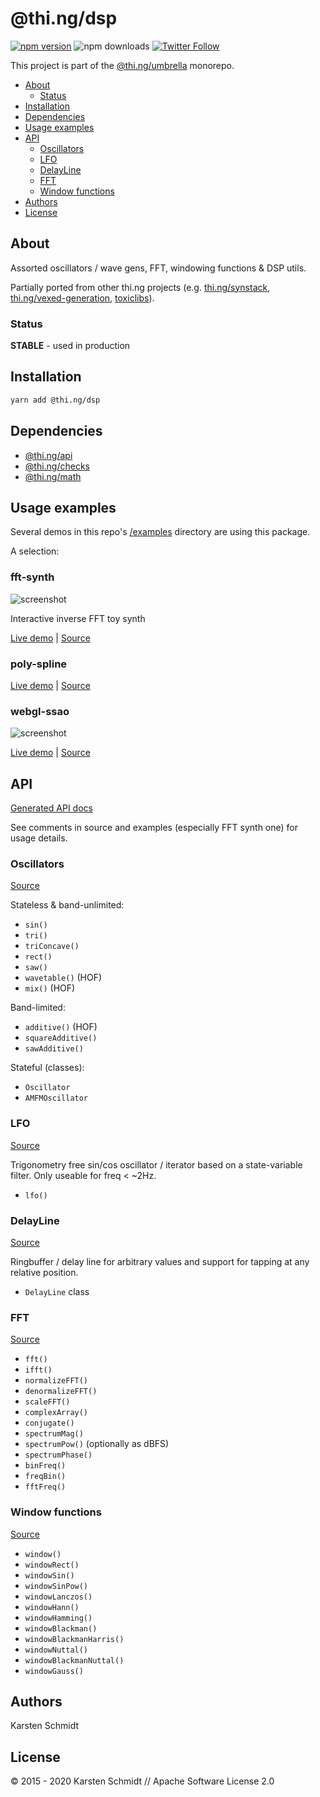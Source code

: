 <!-- This file is generated - DO NOT EDIT! -->

# @thi.ng/dsp

[![npm version](https://img.shields.io/npm/v/@thi.ng/dsp.svg)](https://www.npmjs.com/package/@thi.ng/dsp)
![npm downloads](https://img.shields.io/npm/dm/@thi.ng/dsp.svg)
[![Twitter Follow](https://img.shields.io/twitter/follow/thing_umbrella.svg?style=flat-square&label=twitter)](https://twitter.com/thing_umbrella)

This project is part of the
[@thi.ng/umbrella](https://github.com/thi-ng/umbrella/) monorepo.

- [About](#about)
  - [Status](#status)
- [Installation](#installation)
- [Dependencies](#dependencies)
- [Usage examples](#usage-examples)
- [API](#api)
  - [Oscillators](#oscillators)
  - [LFO](#lfo)
  - [DelayLine](#delayline)
  - [FFT](#fft)
  - [Window functions](#window-functions)
- [Authors](#authors)
- [License](#license)

## About

Assorted oscillators / wave gens, FFT, windowing functions & DSP utils.

Partially ported from other thi.ng projects (e.g.
[thi.ng/synstack](https://github.com/thi-ng/synstack),
[thi.ng/vexed-generation](http://thi.ng/vexed-generation),
[toxiclibs](http://toxiclibs.org)).

### Status

**STABLE** - used in production

## Installation

```bash
yarn add @thi.ng/dsp
```

## Dependencies

- [@thi.ng/api](https://github.com/thi-ng/umbrella/tree/master/packages/api)
- [@thi.ng/checks](https://github.com/thi-ng/umbrella/tree/master/packages/checks)
- [@thi.ng/math](https://github.com/thi-ng/umbrella/tree/master/packages/math)

## Usage examples

Several demos in this repo's
[/examples](https://github.com/thi-ng/umbrella/tree/master/examples)
directory are using this package.

A selection:

### fft-synth <!-- NOTOC -->

![screenshot](https://raw.githubusercontent.com/thi-ng/umbrella/master/assets/examples/fft-synth.png)

Interactive inverse FFT toy synth

[Live demo](https://demo.thi.ng/umbrella/fft-synth/) | [Source](https://github.com/thi-ng/umbrella/tree/master/examples/fft-synth)

### poly-spline <!-- NOTOC -->

[Live demo](https://demo.thi.ng/umbrella/poly-spline/) | [Source](https://github.com/thi-ng/umbrella/tree/master/examples/poly-spline)

### webgl-ssao <!-- NOTOC -->

![screenshot](https://raw.githubusercontent.com/thi-ng/umbrella/master/assets/examples/webgl-ssao.jpg)

[Live demo](https://demo.thi.ng/umbrella/webgl-ssao/) | [Source](https://github.com/thi-ng/umbrella/tree/master/examples/webgl-ssao)

## API

[Generated API docs](https://docs.thi.ng/umbrella/dsp/)

See comments in source and examples (especially FFT synth one) for usage details.

### Oscillators

[Source](https://github.com/thi-ng/umbrella/blob/master/packages/dsp/src/osc.ts)

Stateless & band-unlimited:

- `sin()`
- `tri()`
- `triConcave()`
- `rect()`
- `saw()`
- `wavetable()` (HOF)
- `mix()` (HOF)

Band-limited:

- `additive()` (HOF)
- `squareAdditive()`
- `sawAdditive()`

Stateful (classes):

- `Oscillator`
- `AMFMOscillator`

### LFO

[Source](https://github.com/thi-ng/umbrella/blob/master/packages/dsp/src/lfo.ts)

Trigonometry free sin/cos oscillator / iterator based on a
state-variable filter. Only useable for freq < ~2Hz.

- `lfo()`

### DelayLine

[Source](https://github.com/thi-ng/umbrella/blob/master/packages/dsp/src/delay.ts)

Ringbuffer / delay line for arbitrary values and support for tapping at
any relative position.

- `DelayLine` class

### FFT

[Source](https://github.com/thi-ng/umbrella/blob/master/packages/dsp/src/fft.ts)

- `fft()`
- `ifft()`
- `normalizeFFT()`
- `denormalizeFFT()`
- `scaleFFT()`
- `complexArray()`
- `conjugate()`
- `spectrumMag()`
- `spectrumPow()` (optionally as dBFS)
- `spectrumPhase()`
- `binFreq()`
- `freqBin()`
- `fftFreq()`

### Window functions

[Source](https://github.com/thi-ng/umbrella/blob/master/packages/dsp/src/window.ts)

- `window()`
- `windowRect()`
- `windowSin()`
- `windowSinPow()`
- `windowLanczos()`
- `windowHann()`
- `windowHamming()`
- `windowBlackman()`
- `windowBlackmanHarris()`
- `windowNuttal()`
- `windowBlackmanNuttal()`
- `windowGauss()`

## Authors

Karsten Schmidt

## License

&copy; 2015 - 2020 Karsten Schmidt // Apache Software License 2.0
